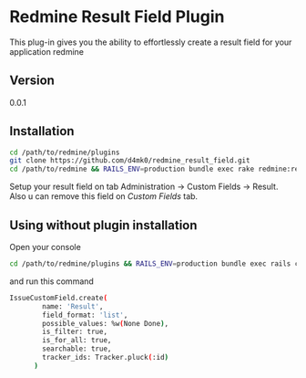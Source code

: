 Redmine Result Field Plugin
==
This plug-in gives you the ability to effortlessly create a result field for your application redmine

Version
--
0.0.1

Installation
--
```sh
cd /path/to/redmine/plugins
git clone https://github.com/d4mk0/redmine_result_field.git
cd /path/to/redmine && RAILS_ENV=production bundle exec rake redmine:result_field:seed
```
Setup your result field on tab Administration -> Custom Fields -> Result.
Also u can remove this field on *Custom Fields* tab.

Using without plugin installation
--
Open your console

```sh
cd /path/to/redmine/plugins && RAILS_ENV=production bundle exec rails c
```
and run this command
```sh
IssueCustomField.create(
        name: 'Result',
        field_format: 'list',
        possible_values: %w(None Done),
        is_filter: true,
        is_for_all: true,
        searchable: true,
        tracker_ids: Tracker.pluck(:id)
      )
```
